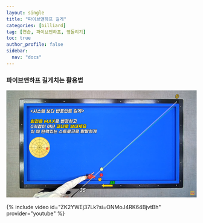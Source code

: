 ```yaml
---
layout: single
title: "파이브앤하프 길게"
categories: [billiard]
tag: [연습, 파이브앤하프, 옆돌리기]
toc: true
author_profile: false
sidebar:
  nav: "docs"
---
```


### 파이브앤하프 길게치는 활용법

[![파이브앤하프 길게치는 활용법](/images/%ED%8C%8C%EC%9D%B4%EB%B8%8C%EC%95%A4%ED%95%98%ED%94%84%20%EA%B8%B8%EA%B2%8C.png)](https://1drv.ms/p/s!AuJKpwyYpUY9_TxrGKafb288RjJ6?e=ZLuyVB)

{% include video id="ZK2YWEj37Lk?si=ONMoJ4RK64BjvtBh" provider="youtube" %}
